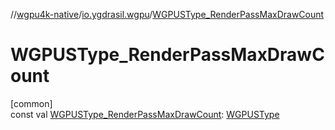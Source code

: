 //[wgpu4k-native](../../index.md)/[io.ygdrasil.wgpu](index.md)/[WGPUSType_RenderPassMaxDrawCount](-w-g-p-u-s-type_-render-pass-max-draw-count.md)

# WGPUSType_RenderPassMaxDrawCount

[common]\
const val [WGPUSType_RenderPassMaxDrawCount](-w-g-p-u-s-type_-render-pass-max-draw-count.md): [WGPUSType](-w-g-p-u-s-type/index.md)